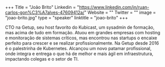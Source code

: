 +++
Title = "João Brito"
Linkedin = "https://www.linkedin.com/in/ruan-carlos-gon%C3%A7alves-47609412a/"
Website = ""
Twitter = ""
image = "joao-brito.jpg"
type = "speaker"
linktitle = "joao-brito"
+++

CTO na Getup, seu host favorito do Kubicast, um sysadmin de formação, mas acima de tudo em formação. Atuou em grandes empresas com hosting e monitoração de sistemas críticos, mas encontrou nas startups o encaixe perfeito para crescer e se realizar profissionalmente. Na Getup desde 2016 é o palestrinha de Kubernetes. Alcançou um novo patamar profissional, onde integra e entrega o que há de melhor e mais ágil em infraestrutura, impactando colegas e o setor de TI.